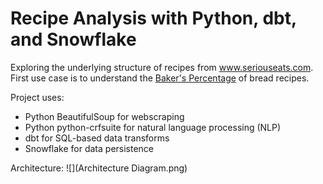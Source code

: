 # Recipe Analysis with Python, dbt, and Snowflake 

Exploring the underlying structure of recipes from www.seriouseats.com. First use case is to understand the [Baker's Percentage](https://www.kingarthurbaking.com/pro/reference/bakers-percentage) of bread recipes. 

Project uses:
* Python BeautifulSoup for webscraping
* Python python-crfsuite for natural language processing (NLP)
* dbt for SQL-based data transforms
* Snowflake for data persistence 

Architecture:
![](Architecture Diagram.png)